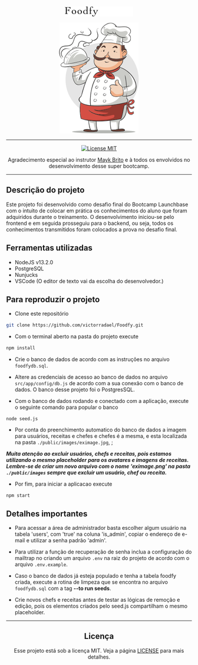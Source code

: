 <div align="center">

![placeholder](./public/assets/logo.png)
![placeholder](./public/assets/logo2.png)

![placeholder](./public/assets/chef.png)

---

  <a href="https://opensource.org/licenses/MIT">
    <img src="https://img.shields.io/badge/License-MIT-blue.svg" alt="License MIT">
  </a>

Agradecimento especial ao instrutor [Mayk Brito](https://github.com/maykbrito/) e à todos os envolvidos no desenvolvimento desse super bootcamp.

</div>

---

## Descrição do projeto

Este projeto foi desenvolvido como desafio final do Bootcamp Launchbase com o intuito
de colocar em prática os conhecimentos do aluno que foram adquiridos durante o treinamento.
O desenvolvimento iniciou-se pelo frontend e em seguida prosseguiu para o backend, ou seja, todos os conhecimentos transmitidos foram colocados a prova no desafio final.

## Ferramentas utilizadas

- NodeJS v13.2.0
- PostgreSQL
- Nunjucks
- VSCode (O editor de texto vai da escolha do desenvolvedor.)

## Para reproduzir o projeto

- Clone este repositório

```sh
git clone https://github.com/victorradael/Foodfy.git
```

- Com o terminal aberto na pasta do projeto execute

```sh
npm install
```

- Crie o banco de dados de acordo com as instruções no arquivo `foodfydb.sql`.

- Altere as credenciais de acesso ao banco de dados no arquivo `src/app/config/db.js` de acordo com a sua conexão com o banco de dados. O banco desse projeto foi o PostgresSQL.

- Com o banco de dados rodando e conectado com a aplicação, execute o seguinte comando para popular o banco

```nodejs
node seed.js
```

- Por conta do preenchimento automatico do banco de dados a imagem para usuários, receitas e chefes e chefes é a mesma, e esta localizada na pasta `./public/images/eximage.jpg`, ;

**_Muita atenção ao excluir usuários, chefs e receitas, pois estamos utilizando o mesmo placeholder para os avatares e imagens de receitas. Lembre-se de criar um novo arquivo com o nome 'eximage.png' na pasta `./public/images` sempre que excluir um usuário, chef ou receita._**

- Por fim, para iniciar a aplicacao execute

```nodejs
npm start
```

## Detalhes importantes

- Para acessar a área de administrador basta escolher algum usuário na tabela 'users', com 'true' na coluna 'is_admin', copiar o endereço de e-mail e utilizar a senha padrão 'admin'.

- Para utilizar a função de recuperação de senha inclua a configuração do mailtrap no criando um arquivo `.env` na raiz do projeto de acordo com o arquivo `.env.example`.

- Caso o banco de dados já esteja populado e tenha a tabela foodfy criada, execute a rotina de limpeza que se encontra no arquivo `foodfydb.sql` com a tag **--to run seeds**.

- Crie novos chefs e receitas antes de testar as lógicas de remoção e edição, pois os elementos criados pelo seed.js compartilham o mesmo placeholder.

---

<div align="center">

## Licença

Esse projeto está sob a licença MIT. Veja a página [LICENSE](https://opensource.org/licenses/MIT) para mais detalhes.

</div>
